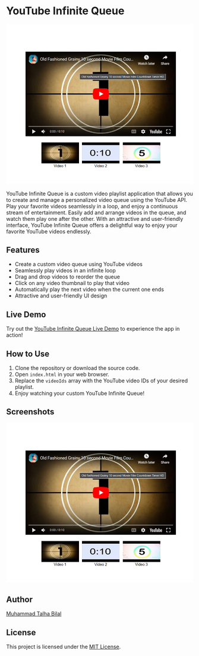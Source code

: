 # YouTube Infinite Queue

![YouTube Infinite Queue Screenshot](screenshot.png)

YouTube Infinite Queue is a custom video playlist application that allows you to create and manage a personalized video queue using the YouTube API. Play your favorite videos seamlessly in a loop, and enjoy a continuous stream of entertainment. Easily add and arrange videos in the queue, and watch them play one after the other. With an attractive and user-friendly interface, YouTube Infinite Queue offers a delightful way to enjoy your favorite YouTube videos endlessly.

## Features

- Create a custom video queue using YouTube videos
- Seamlessly play videos in an infinite loop
- Drag and drop videos to reorder the queue
- Click on any video thumbnail to play that video
- Automatically play the next video when the current one ends
- Attractive and user-friendly UI design

## Live Demo

Try out the [YouTube Infinite Queue Live Demo](https://youtube-infinite-queue.vercel.app/?vercelToolbarCode=X0VrJp_cIHdt0XK) to experience the app in action!

## How to Use

1. Clone the repository or download the source code.
2. Open `index.html` in your web browser.
3. Replace the `videoIds` array with the YouTube video IDs of your desired playlist.
4. Enjoy watching your custom YouTube Infinite Queue!

## Screenshots

![YouTube Infinite Queue Screenshot](screenshot.png)
## Author

[Muhammad Talha Bilal](https://github.com/talhag3)

## License

This project is licensed under the [MIT License](LICENSE).
